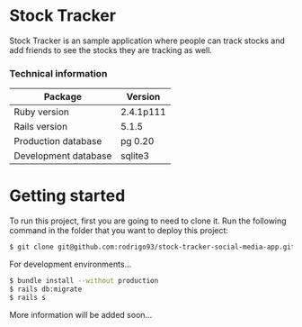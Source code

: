 # Stock Tracker

Stock Tracker is an sample application where people can track stocks and add friends to see the stocks they are tracking as well.

### Technical information

| Package | Version |
| ------ | ------ |
| Ruby version | 2.4.1p111 |
| Rails version | 5.1.5 |
| Production database | pg 0.20 |
| Development database | sqlite3 |

# Getting started

To run this project, first you are going to need to clone it.
Run the following command in the folder that you want to deploy this project:

```sh
$ git clone git@github.com:rodrigo93/stock-tracker-social-media-app.git
```

For development environments...

```sh
$ bundle install --without production
$ rails db:migrate
$ rails s
```

More information will be added soon...
